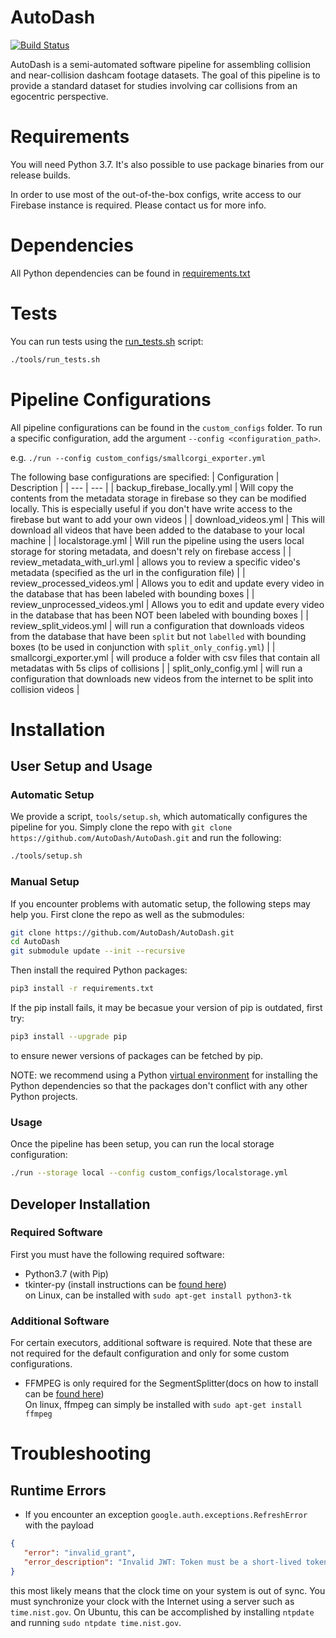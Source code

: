# AutoDash

[![Build Status](https://travis-ci.com/AutoDash/AutoDash.svg?branch=master)](https://travis-ci.com/AutoDash/AutoDash)

AutoDash is a semi-automated software pipeline for assembling collision and near-collision dashcam footage datasets. The goal of this pipeline is to provide a standard dataset for studies involving car collisions from an egocentric perspective.

# Requirements

You will need Python 3.7. It's also possible to use package binaries from our release builds.

In order to use most of the out-of-the-box configs, write access to our Firebase instance is required. Please contact us for more info.

# Dependencies

All Python dependencies can be found in [requirements.txt](./requirements.txt)

# Tests

You can run tests using the [run_tests.sh](./tools/run_tests.sh) script:

```bash
./tools/run_tests.sh
```

# Pipeline Configurations
All pipeline configurations can be found in the `custom_configs` folder.
To run a specific configuration, add the argument `--config <configuration_path>`. 

e.g. `./run --config custom_configs/smallcorgi_exporter.yml`

The following base configurations are specified:
| Configuration  | Description |
| --- | --- |
| backup_firebase_locally.yml  | Will copy the contents from the metadata storage in firebase so they can be modified locally. This is especially useful if you don't have write access to the firebase but want to add your own videos  |
| download_videos.yml  | This will download all videos that have been added to the database to your local machine  |
| localstorage.yml  | Will run the pipeline using the users local storage for storing metadata, and doesn't rely on firebase access  |
| review_metadata_with_url.yml  | allows you to review a specific video's metadata (specified as the url in the configuration file)  |
| review_processed_videos.yml  | Allows you to edit and update every video in the database that has been labeled with bounding boxes  |
| review_unprocessed_videos.yml  | Allows you to edit and update every video in the database that has been NOT been labeled with bounding boxes  |
| review_split_videos.yml  | will run a configuration that downloads videos from the database that have been `split` but not `labelled` with bounding boxes (to be used in conjunction with `split_only_config.yml`) |
| smallcorgi_exporter.yml  | will produce a folder with csv files that contain all metadatas with 5s clips of collisions  |
| split_only_config.yml  | will run a configuration that downloads new videos from the internet to be split into collision videos |
# Installation

## User Setup and Usage

### Automatic Setup
We provide a script, `tools/setup.sh`, which automatically configures the pipeline for you. Simply clone the repo with `git clone https://github.com/AutoDash/AutoDash.git` and run the following:

```bash
./tools/setup.sh
```

### Manual Setup
If you encounter problems with automatic setup, the following steps may help you. First clone the repo as well as the submodules:

```bash
git clone https://github.com/AutoDash/AutoDash.git
cd AutoDash
git submodule update --init --recursive
```
Then install the required Python packages:
```bash
pip3 install -r requirements.txt
```
If the pip install fails, it may be becasue your version of pip is outdated, first try:
```bash
pip3 install --upgrade pip
```
to ensure newer versions of packages can be fetched by pip.

NOTE: we recommend using a Python [virtual environment](https://virtualenvwrapper.readthedocs.io/en/latest/) for installing the Python dependencies so that the packages don't conflict with any other Python projects.

### Usage

Once the pipeline has been setup, you can run the local storage configuration:
```bash
./run --storage local --config custom_configs/localstorage.yml
```

## Developer Installation

### Required Software
First you must have the following required software:

- Python3.7 (with Pip)
- tkinter-py (install instructions can be [found here](https://tkdocs.com/tutorial/install.html))  
on Linux, can be installed with `sudo apt-get install python3-tk`

### Additional Software
For certain executors, additional software is required. Note that these are not required for the default configuration and only for some custom configurations.
- FFMPEG is only required for the SegmentSplitter(docs on how to install can be [found here](https://ffmpeg.org/download.html))  
On linux, ffmpeg can simply be installed with `sudo apt-get install ffmpeg`

# Troubleshooting
## Runtime Errors
   - If you encounter an exception `google.auth.exceptions.RefreshError` with the payload
   ```json
   {
      "error": "invalid_grant",
      "error_description": "Invalid JWT: Token must be a short-lived token (60 minutes) and in a reasonable timeframe. Check your iat and exp values and use a clock with skew to account for clock differences between systems."
   }
   ```
   this most likely means that the clock time on your system is out of sync. You must synchronize your clock with the Internet using a server such as `time.nist.gov`. On Ubuntu, this can be accomplished by installing `ntpdate` and running `sudo ntpdate time.nist.gov`.
